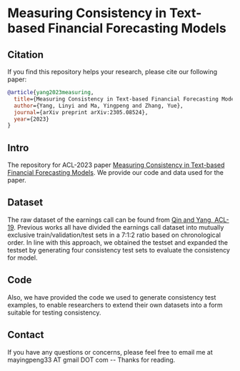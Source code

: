 # Measuring Consistency in Text-based Financial Forecasting Models

## Citation
If you find this repository helps your research, please cite our following paper:
```bibtex
@article{yang2023measuring,
  title={Measuring Consistency in Text-based Financial Forecasting Models},
  author={Yang, Linyi and Ma, Yingpeng and Zhang, Yue},
  journal={arXiv preprint arXiv:2305.08524},
  year={2023}
}
```

## Intro
The repository for ACL-2023 paper [Measuring Consistency in Text-based Financial Forecasting Models](https://aclanthology.org/2023.acl-long.769/).
We provide our code and data used for the paper. 

## Dataset
The raw dataset of the earnings call can be found from [Qin and Yang, ACL-19](https://github.com/GeminiLn/EarningsCall_Dataset).
Previous works all have divided the earnings call dataset into mutually exclusive train/validation/test sets in a 7:1:2 ratio based on chronological order. 
In line with this approach, we obtained the testset and expanded the testset by generating four consistency test sets to evaluate the consistency for model.

## Code
Also, we have provided the code we used to generate consistency test examples, to enable researchers to extend their own datasets into a form suitable for testing consistency.

## Contact
If you have any questions or concerns, please feel free to email me at mayingpeng33 AT gmail DOT com  -- Thanks for reading.


